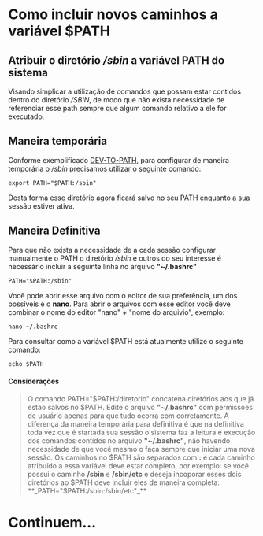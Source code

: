 # Como incluir novos caminhos a variável $PATH

## Atribuir o diretório _/sbin_ a variável PATH do sistema


Visando simplicar a utilização de comandos que possam estar contidos dentro 
do diretório _/SBIN_, de modo que não exista necessidade de referenciar esse path
sempre que algum comando relativo a ele for executado. 
## Maneira temporária
Conforme exemplificado [DEV-TO-PATH], para configurar de maneira temporária o _/sbin_ precisamos 
utilizar o seguinte comando:
```
export PATH="$PATH:/sbin"
```
Desta forma esse diretório agora ficará salvo no seu PATH enquanto a sua sessão estiver ativa.

## Maneira Definitiva
Para que não exista a necessidade de a cada sessão configurar manualmente o PATH o diretório _/sbin_ e outros do seu interesse é necessário incluir a seguinte linha  no arquivo **"~/.bashrc"**

```
PATH="$PATH:/sbin"
```

Você pode abrir esse arquivo com o editor de sua preferência, um dos possíveis é o **nano**. Para abrir o arquivos com esse editor você deve combinar o nome do editor "nano" + "nome do arquivio", exemplo:
```
nano ~/.bashrc
```
Para consultar como a variável $PATH está atualmente utilize o seguinte comando:
```
echo $PATH
```
#### Considerações
> O comando PATH="$PATH:/diretorio" concatena diretórios aos que já estão salvos no $PATH.
> Edite o arquivo **"~/.bashrc"** com permissões de usuário apenas para que tudo ocorra com corretamente.
> A diferença da maneira temporária para definitiva é que na definitiva toda vez que é startada sua sessão o sistema faz a leitura e execução dos comandos contidos no arquivo **"~/.bashrc"**, não havendo necessidade de que você mesmo o faça sempre que iniciar uma nova sessão.
> Os caminhos no $PATH são separados com **:** e cada caminho atribuído a essa variável deve estar completo, por exemplo: se você possui o caminho **/sbin** e **/sbin/etc** e deseja incoporar esses dois diretórios ao $PATH deve incluir eles de maneira completa: **_PATH="$PATH:/sbin:/sbin/etc"_**


# Continuem...


[//]: # (Esses são links de referência usados no corpo desta MD e são removidos quando o processador de remarcação faz seu trabalho. Não há necessidade de aplicar alguma formatação aos [] pois eles não são renderizados. Créditos: http://stackoverflow.com/questions/4823468/store-comments-in-markdown-syntax)

   [DEV-TO-PATH]: <https://dev.to/reginadiana/como-escrever-um-readme-md-sensacional-no-github-4509> 
